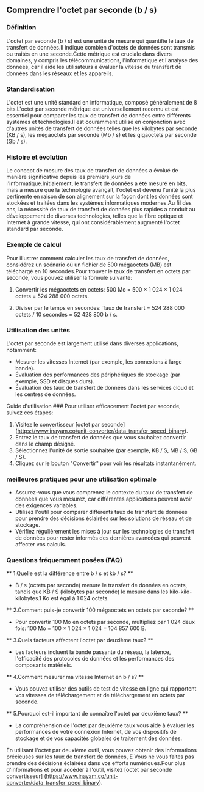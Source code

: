 ## Comprendre l'octet par seconde (b / s)

### Définition
L'octet par seconde (b / s) est une unité de mesure qui quantifie le taux de transfert de données.Il indique combien d'octets de données sont transmis ou traités en une seconde.Cette métrique est cruciale dans divers domaines, y compris les télécommunications, l'informatique et l'analyse des données, car il aide les utilisateurs à évaluer la vitesse du transfert de données dans les réseaux et les appareils.

### Standardisation
L'octet est une unité standard en informatique, composé généralement de 8 bits.L'octet par seconde métrique est universellement reconnu et est essentiel pour comparer les taux de transfert de données entre différents systèmes et technologies.Il est couramment utilisé en conjonction avec d'autres unités de transfert de données telles que les kilobytes par seconde (KB / s), les mégaoctets par seconde (Mb / s) et les gigaoctets par seconde (Gb / s).

### Histoire et évolution
Le concept de mesure des taux de transfert de données a évolué de manière significative depuis les premiers jours de l'informatique.Initialement, le transfert de données a été mesuré en bits, mais à mesure que la technologie avançait, l'octet est devenu l'unité la plus pertinente en raison de son alignement sur la façon dont les données sont stockées et traitées dans les systèmes informatiques modernes.Au fil des ans, la nécessité de taux de transfert de données plus rapides a conduit au développement de diverses technologies, telles que la fibre optique et Internet à grande vitesse, qui ont considérablement augmenté l'octet standard par seconde.

### Exemple de calcul
Pour illustrer comment calculer les taux de transfert de données, considérez un scénario où un fichier de 500 mégaoctets (MB) est téléchargé en 10 secondes.Pour trouver le taux de transfert en octets par seconde, vous pouvez utiliser la formule suivante:

1. Convertir les mégaoctets en octets:
500 Mo = 500 × 1 024 × 1 024 octets = 524 288 000 octets.

2. Diviser par le temps en secondes:
Taux de transfert = 524 288 000 octets / 10 secondes = 52 428 800 b / s.

### Utilisation des unités
L'octet par seconde est largement utilisé dans diverses applications, notamment:
- Mesurer les vitesses Internet (par exemple, les connexions à large bande).
- Évaluation des performances des périphériques de stockage (par exemple, SSD et disques durs).
- Évaluation des taux de transfert de données dans les services cloud et les centres de données.

Guide d'utilisation ###
Pour utiliser efficacement l'octet par seconde, suivez ces étapes:
1. Visitez le convertisseur [octet par seconde] (https://www.inayam.co/unit-converter/data_transfer_speed_binary).
2. Entrez le taux de transfert de données que vous souhaitez convertir dans le champ désigné.
3. Sélectionnez l'unité de sortie souhaitée (par exemple, KB / S, MB / S, GB / S).
4. Cliquez sur le bouton "Convertir" pour voir les résultats instantanément.

### meilleures pratiques pour une utilisation optimale
- Assurez-vous que vous comprenez le contexte du taux de transfert de données que vous mesurez, car différentes applications peuvent avoir des exigences variables.
- Utilisez l'outil pour comparer différents taux de transfert de données pour prendre des décisions éclairées sur les solutions de réseau et de stockage.
- Vérifiez régulièrement les mises à jour sur les technologies de transfert de données pour rester informés des dernières avancées qui peuvent affecter vos calculs.

### Questions fréquemment posées (FAQ)

** 1.Quelle est la différence entre b / s et kb / s? **
- B / s (octets par seconde) mesure le transfert de données en octets, tandis que KB / S (kilobytes par seconde) le mesure dans les kilo-kilo-kilobytes.1 Ko est égal à 1 024 octets.

** 2.Comment puis-je convertir 100 mégaoctets en octets par seconde? **
- Pour convertir 100 Mo en octets par seconde, multipliez par 1 024 deux fois: 100 Mo = 100 × 1 024 × 1 024 = 104 857 600 B.

** 3.Quels facteurs affectent l'octet par deuxième taux? **
- Les facteurs incluent la bande passante du réseau, la latence, l'efficacité des protocoles de données et les performances des composants matériels.

** 4.Comment mesurer ma vitesse Internet en b / s? **
- Vous pouvez utiliser des outils de test de vitesse en ligne qui rapportent vos vitesses de téléchargement et de téléchargement en octets par seconde.

** 5.Pourquoi est-il important de connaître l'octet par deuxième taux? **
- La compréhension de l'octet par deuxième taux vous aide à évaluer les performances de votre connexion Internet, de vos dispositifs de stockage et de vos capacités globales de traitement des données.

En utilisant l'octet par deuxième outil, vous pouvez obtenir des informations précieuses sur les taux de transfert de données, E Vous ne vous faites pas prendre des décisions éclairées dans vos efforts numériques.Pour plus d'informations et pour accéder à l'outil, visitez [octet par seconde convertisseur] (https://www.inayam.co/unit-converter/data_transfer_peed_binary).